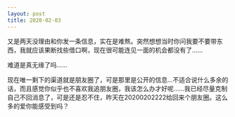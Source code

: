 ```yaml
---
layout: post
title: 2020-02-03
---
```


又是两天没理由和你发一条信息，实在是难熬。突然想想当时你问我要不要带东西，我就应该果断找些借口啊，现在很可能连见一面的机会都没有了……

难道是真无缘了吗……

现在唯一剩下的渠道就是朋友圈了，可是那里是公开的信息...不适合说什么多余的话，而且感觉你似乎也不喜欢我追朋友圈，我该怎么办才好呢……我已经尽量克制自己不回消息了，可是还是忍不住，昨天在20200202222给回来个朋友圈。这么多的爱你能感受到吗？